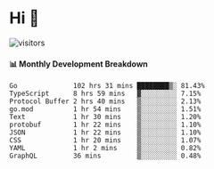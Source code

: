 # Hi 👋
 
![visitors](https://visitor-badge.glitch.me/badge?page_id=sorcererxw.sorcererx)

#### 📊 Monthly Development Breakdown

<!--START_SECTION:waka-->
```text
Go              102 hrs 31 mins ████████▒░ 81.43%
TypeScript      8 hrs 59 mins   ▓░░░░░░░░░ 7.15%
Protocol Buffer 2 hrs 40 mins   ▒░░░░░░░░░ 2.13%
go.mod          1 hr 54 mins    ▒░░░░░░░░░ 1.51%
Text            1 hr 30 mins    ▒░░░░░░░░░ 1.20%
protobuf        1 hr 22 mins    ▒░░░░░░░░░ 1.10%
JSON            1 hr 22 mins    ▒░░░░░░░░░ 1.10%
CSS             1 hr 20 mins    ▒░░░░░░░░░ 1.07%
YAML            1 hr 2 mins     ▒░░░░░░░░░ 0.82%
GraphQL         36 mins         ▒░░░░░░░░░ 0.48%
```
<!--END_SECTION:waka-->
